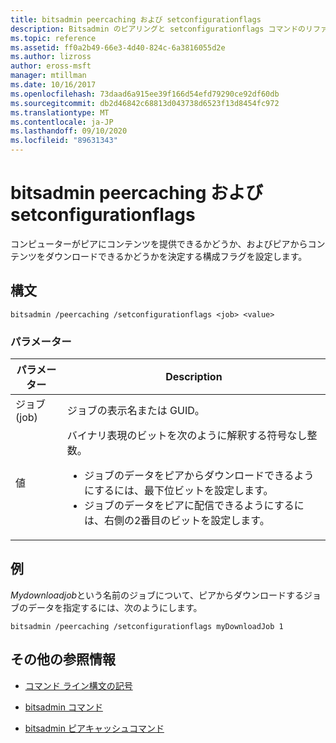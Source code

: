 ```yaml
---
title: bitsadmin peercaching および setconfigurationflags
description: Bitsadmin のピアリングと setconfigurationflags コマンドのリファレンス記事。コンピューターがコンテンツをピアに提供できるかどうか、およびピアからコンテンツをダウンロードできるかどうかを決定する構成フラグを設定します。
ms.topic: reference
ms.assetid: ff0a2b49-66e3-4d40-824c-6a3816055d2e
ms.author: lizross
author: eross-msft
manager: mtillman
ms.date: 10/16/2017
ms.openlocfilehash: 73daad6a915ee39f166d54efd79290ce92df60db
ms.sourcegitcommit: db2d46842c68813d043738d6523f13d8454fc972
ms.translationtype: MT
ms.contentlocale: ja-JP
ms.lasthandoff: 09/10/2020
ms.locfileid: "89631343"
---
```

# <a name="bitsadmin-peercaching-and-setconfigurationflags"></a>bitsadmin peercaching および setconfigurationflags

コンピューターがピアにコンテンツを提供できるかどうか、およびピアからコンテンツをダウンロードできるかどうかを決定する構成フラグを設定します。

## <a name="syntax"></a>構文

```
bitsadmin /peercaching /setconfigurationflags <job> <value>
```

### <a name="parameters"></a>パラメーター

| パラメーター | Description |
| -------------- | -------------- |
| ジョブ (job) | ジョブの表示名または GUID。 |
| 値 | バイナリ表現のビットを次のように解釈する符号なし整数。<ul><li>ジョブのデータをピアからダウンロードできるようにするには、最下位ビットを設定します。</li><li>ジョブのデータをピアに配信できるようにするには、右側の2番目のビットを設定します。</li></ul>|

## <a name="examples"></a>例

*Mydownloadjob*という名前のジョブについて、ピアからダウンロードするジョブのデータを指定するには、次のようにします。

```
bitsadmin /peercaching /setconfigurationflags myDownloadJob 1
```

## <a name="additional-references"></a>その他の参照情報

- [コマンド ライン構文の記号](command-line-syntax-key.md)

- [bitsadmin コマンド](bitsadmin.md)

- [bitsadmin ピアキャッシュコマンド](bitsadmin-peercaching.md)

